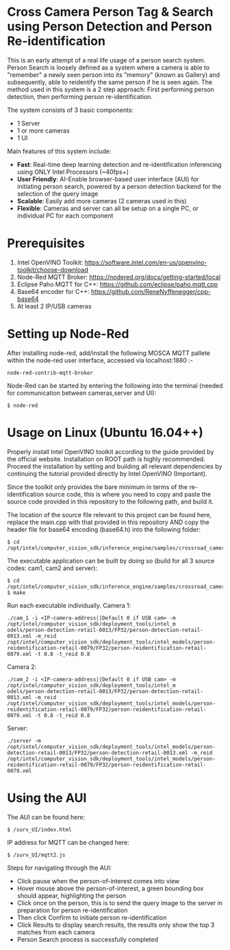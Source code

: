 # Cross Camera Person Tag & Search using Person Detection and Person Re-identification
This is an early attempt of a real life usage of a person search system. Person Search is loosely defined as a system where a camera is able to "remember" a newly seen person into its "memory" (known as Gallery) and subsequently, able to reidentify the same person if he is seen again. The method used in this system is a 2 step approach: First performing person detection, then performing person re-identification.

The system consists of 3 basic components:
* 1 Server
* 1 or more cameras
* 1 UI

Main features of this system include:
* **Fast**: Real-time deep learning detection and re-identification inferencing using ONLY Intel Processors (~40fps+)
* **User Friendly**: AI-Enable browser-based user interface (AUI) for initiating person search, powered by a person detection backend for the selection of the query image
* **Scalable**: Easily add more cameras (2 cameras used in this)
* **Flexible**: Cameras and server can all be setup on a single PC, or individual PC for each component

# Prerequisites
1. Intel OpenVINO Toolkit: https://software.intel.com/en-us/openvino-toolkit/choose-download
2. Node-Red MQTT Broker: https://nodered.org/docs/getting-started/local
3. Eclipse Paho MQTT for C++: https://github.com/eclipse/paho.mqtt.cpp
4. Base64 encoder for C++: https://github.com/ReneNyffenegger/cpp-base64
5. At least 2 IP/USB cameras

# Setting up Node-Red
After installing node-red, add/install the following MOSCA MQTT pallete within the node-red user interface, accessed via localhost:1880 :-
```
node-red-contrib-mqtt-broker
```
Node-Red can be started by entering the following into the terminal (needed for communication between cameras,server and UI):
```
$ node-red
```

# Usage on Linux (Ubuntu 16.04++)
Properly install Intel OpenVINO toolkit according to the guide provided by the official website. Installation on ROOT path is highly recommended. Proceed the installation by setting and building all relevant dependencies by continuing the tutorial provided directly by Intel OpenVINO (Important).

Since the toolkit only provides the bare minimum in terms of the re-identification source code, this is where you need to copy and paste the source code provided in this repository to the following path, and build it.

The location of the source file relevant to this project can be found here, replace the main.cpp with that provided in this repository AND copy the header file for base64 encoding (base64.h) into the following folder:
```
$ cd /opt/intel/computer_vision_sdk/inference_engine/samples/crossroad_camera_demo/
```
The executable application can be built by doing so (build for all 3 source codes: cam1, cam2 and server):
```
$ cd /opt/intel/computer_vision_sdk/inference_engine/samples/crossroad_camera_demo/build/
$ make
```
Run each executable individually.
Camera 1:
```
./cam_1 -i <IP-camera-address||Default 0 if USB cam> -m /opt/intel/computer_vision_sdk/deployment_tools/intel_m
odels/person-detection-retail-0013/FP32/person-detection-retail-0013.xml -m_reid /opt/intel/computer_vision_sdk/deployment_tools/intel_models/person-reidentification-retail-0079/FP32/person-reidentification-retail-0079.xml -t 0.8 -t_reid 0.8
```
Camera 2:
```
./cam_2 -i <IP-camera-address||Default 0 if USB cam> -m /opt/intel/computer_vision_sdk/deployment_tools/intel_m
odels/person-detection-retail-0013/FP32/person-detection-retail-0013.xml -m_reid /opt/intel/computer_vision_sdk/deployment_tools/intel_models/person-reidentification-retail-0079/FP32/person-reidentification-retail-0079.xml -t 0.8 -t_reid 0.8
```
Server:
```
./server -m /opt/intel/computer_vision_sdk/deployment_tools/intel_models/person-detection-retail-0013/FP32/person-detection-retail-0013.xml -m_reid /opt/intel/computer_vision_sdk/deployment_tools/intel_models/person-reidentification-retail-0079/FP32/person-reidentification-retail-0079.xml
```
# Using the AUI
The AUI can be found here:
```
$ /surv_UI/index.html
```
IP address for MQTT can be changed here:
```
$ /surv_UI/mqtt2.js
```
Steps for navigating through the AUI:
* Click pause when the person-of-interest comes into view
* Hover mouse above the person-of-interest, a green bounding box should appear, highlighting the person
* Click once on the person, this is to send the query image to the server in preparation for person re-identification
* Then click Confirm to initiate person re-identification
* Click Results to display search results, the results only show the top 3 matches from each camera
* Person Search process is successfully completed
